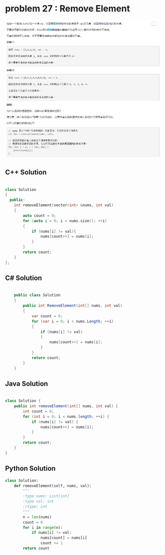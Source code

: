 
# problem 27 : Remove Element

<img src="https://github.com/Peefy/PeefyLeetCode/blob/master/doc/1-100/27.RemoveElement/problem.png"/>

## C++ Solution

```c++

class Solution
{
  public:
    int removeElement(vector<int> &nums, int val)
    {
        auto count = 0;
        for (auto i = 0; i < nums.size(); ++i)
        {
            if (nums[i] != val){
                nums[count++] = nums[i];
            }
        }
        return count;
    }
};

```

## C# Solution

```csharp

    public class Solution
    {
        public int RemoveElement(int[] nums, int val)
        {
            var count = 0;
            for (var i = 0; i < nums.Length; ++i)
            {
                if (nums[i] != val)
                {
                    nums[count++] = nums[i];
                }
            }
            return count;
        }
    }

```

## Java Solution

```java

class Solution {
    public int removeElement(int[] nums, int val) {
        int count = 0;
        for (int i = 0; i < nums.length; ++i) {
            if (nums[i] != val) {
                nums[count++] = nums[i];
            }
        }
        return count;
    }
}

```

## Python Solution

```python
class Solution:
    def removeElement(self, nums, val):
        """
        :type nums: List[int]
        :type val: int
        :rtype: int
        """
        n = len(nums)
        count = 0
        for i in range(n):
            if nums[i] != val:
                nums[count] = nums[i]
                count += 1
        return count

```


